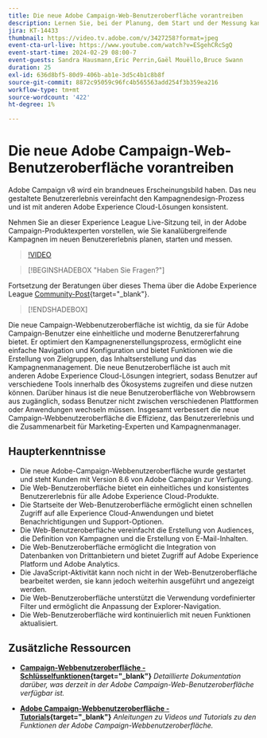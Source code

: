 ```yaml
---
title: Die neue Adobe Campaign-Web-Benutzeroberfläche vorantreiben
description: Lernen Sie, bei der Planung, dem Start und der Messung kanalübergreifender Marketingstrategien, einschließlich E-Mail-Marketing und Social-Media-Marketing, mithilfe der neuen Adobe Campaign-Web-Benutzeroberfläche effizienter zu sein.
jira: KT-14433
thumbnail: https://video.tv.adobe.com/v/3427258?format=jpeg
event-cta-url-live: https://www.youtube.com/watch?v=ESgehCRcSgQ
event-start-time: 2024-02-29 08:00-7
event-guests: Sandra Hausmann,Eric Perrin,Gaël Mouëllo,Bruce Swann
duration: 25
exl-id: 636d8bf5-80d9-406b-ab1e-3d5c4b1c8b8f
source-git-commit: 8872c95059c96fc4b565563add254f3b359ea216
workflow-type: tm+mt
source-wordcount: '422'
ht-degree: 1%

---
```


# Die neue Adobe Campaign-Web-Benutzeroberfläche vorantreiben

Adobe Campaign v8 wird ein brandneues Erscheinungsbild haben. Das neu gestaltete Benutzererlebnis vereinfacht den Kampagnendesign-Prozess und ist mit anderen Adobe Experience Cloud-Lösungen konsistent.

Nehmen Sie an dieser Experience League Live-Sitzung teil, in der Adobe Campaign-Produktexperten vorstellen, wie Sie kanalübergreifende Kampagnen im neuen Benutzererlebnis planen, starten und messen.

>[!VIDEO](https://video.tv.adobe.com/v/3427258/?quality=12&learn=on)

>[!BEGINSHADEBOX &quot;Haben Sie Fragen?&quot;]

Fortsetzung der Beratungen über dieses Thema über die Adobe Experience League [Community-Post](https://experienceleaguecommunities.adobe.com/t5/adobe-campaign-classic/experience-league-live-post-session-discussion-leaping-ahead/m-p/656893#M2671){target="_blank"}.

>[!ENDSHADEBOX]

Die neue Campaign-Webbenutzeroberfläche ist wichtig, da sie für Adobe Campaign-Benutzer eine einheitliche und moderne Benutzererfahrung bietet. Er optimiert den Kampagnenerstellungsprozess, ermöglicht eine einfache Navigation und Konfiguration und bietet Funktionen wie die Erstellung von Zielgruppen, das Inhaltserstellung und das Kampagnenmanagement. Die neue Benutzeroberfläche ist auch mit anderen Adobe Experience Cloud-Lösungen integriert, sodass Benutzer auf verschiedene Tools innerhalb des Ökosystems zugreifen und diese nutzen können. Darüber hinaus ist die neue Benutzeroberfläche von Webbrowsern aus zugänglich, sodass Benutzer nicht zwischen verschiedenen Plattformen oder Anwendungen wechseln müssen. Insgesamt verbessert die neue Campaign-Webbenutzeroberfläche die Effizienz, das Benutzererlebnis und die Zusammenarbeit für Marketing-Experten und Kampagnenmanager.

## Haupterkenntnisse

* Die neue Adobe-Campaign-Webbenutzeroberfläche wurde gestartet und steht Kunden mit Version 8.6 von Adobe Campaign zur Verfügung.
* Die Web-Benutzeroberfläche bietet ein einheitliches und konsistentes Benutzererlebnis für alle Adobe Experience Cloud-Produkte.
* Die Startseite der Web-Benutzeroberfläche ermöglicht einen schnellen Zugriff auf alle Experience Cloud-Anwendungen und bietet Benachrichtigungen und Support-Optionen.
* Die Web-Benutzeroberfläche vereinfacht die Erstellung von Audiences, die Definition von Kampagnen und die Erstellung von E-Mail-Inhalten.
* Die Web-Benutzeroberfläche ermöglicht die Integration von Datenbanken von Drittanbietern und bietet Zugriff auf Adobe Experience Platform und Adobe Analytics.
* Die JavaScript-Aktivität kann noch nicht in der Web-Benutzeroberfläche bearbeitet werden, sie kann jedoch weiterhin ausgeführt und angezeigt werden.
* Die Web-Benutzeroberfläche unterstützt die Verwendung vordefinierter Filter und ermöglicht die Anpassung der Explorer-Navigation.
* Die Web-Benutzeroberfläche wird kontinuierlich mit neuen Funktionen aktualisiert.


## Zusätzliche Ressourcen

* **[Campaign-Webbenutzeroberfläche - Schlüsselfunktionen](https://experienceleague.adobe.com/docs/campaign-web/v8/whats-new.html?lang=de){target="_blank"}**
  *Detaillierte Dokumentation darüber, was derzeit in der Adobe Campaign-Web-Benutzeroberfläche verfügbar ist.*

* **[Adobe Campaign-Webbenutzeroberfläche - Tutorials](https://experienceleague.adobe.com/docs/campaign-web-learn/tutorials/overview.html?lang=en){target="_blank"}**
  *Anleitungen zu Videos und Tutorials zu den Funktionen der Adobe Campaign-Webbenutzeroberfläche.*

